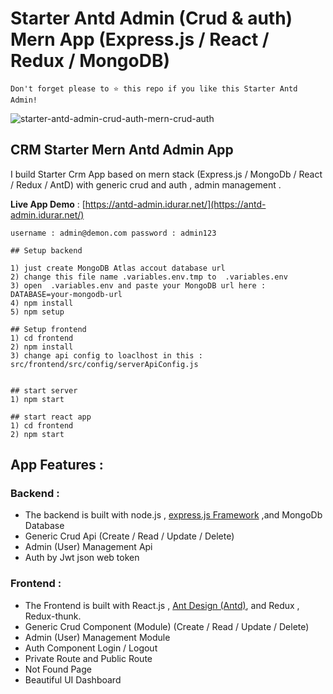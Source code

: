 # Starter Antd Admin (Crud & auth) Mern App (Express.js / React / Redux / MongoDB)

```
Don't forget please to ⭐ this repo if you like this Starter Antd Admin!
```


![starter-antd-admin-crud-auth-mern-crud-auth](https://dev-to-uploads.s3.amazonaws.com/uploads/articles/opp4yj177dizyaosah0o.png)


## CRM Starter Mern Antd Admin App 

I build Starter Crm App based on mern stack (Express.js / MongoDb / React / Redux / AntD) with generic crud and auth , admin management .

**Live App Demo** : [https://antd-admin.idurar.net/](https://antd-admin.idurar.net/)

`username : admin@demon.com
password : admin123`

```
## Setup backend

1) just create MongoDB Atlas accout database url 
2) change this file name .variables.env.tmp to  .variables.env
3) open  .variables.env and paste your MongoDB url here :  DATABASE=your-mongodb-url
4) npm install
5) npm setup

## Setup frontend
1) cd frontend 
2) npm install
3) change api config to loaclhost in this : src/frontend/src/config/serverApiConfig.js
 

## start server
1) npm start

## start react app
1) cd frontend
2) npm start

```

## App Features :

### Backend :

* The backend is built with node.js , [express.js Framework](https://expressjs.com/) ,and MongoDb Database
* Generic Crud Api (Create / Read / Update / Delete)
* Admin (User) Management Api
* Auth by Jwt json web token

### Frontend :

* The Frontend is built with React.js , [Ant Design (Antd)](https://ant.design/), and Redux , Redux-thunk.
* Generic Crud Component (Module) (Create / Read / Update / Delete)
* Admin (User) Management Module
* Auth Component Login / Logout
* Private Route and Public Route
* Not Found Page
* Beautiful UI Dashboard

